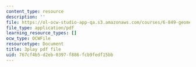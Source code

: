 ```yaml
---
content_type: resource
description: ''
file: https://ol-ocw-studio-app-qa.s3.amazonaws.com/courses/6-849-geometric-folding-algorithms-linkages-origami-polyhedra-fall-2012/767cf4b5d2eb0397f886fcb9fedf15bb_M8Jn9JdzoHU.pdf
file_type: application/pdf
learning_resource_types: []
ocw_type: OCWFile
resourcetype: Document
title: 3play pdf file
uid: 767cf4b5-d2eb-0397-f886-fcb9fedf15bb
---
```

